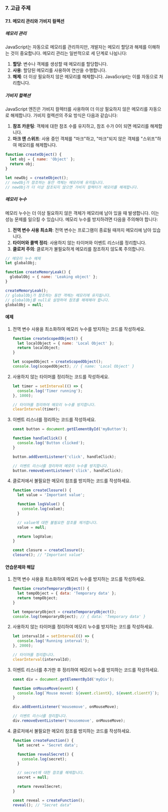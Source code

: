 ### 7. 고급 주제

#### 7.1. 메모리 관리와 가비지 컬렉션

##### 메모리 관리

JavaScript는 자동으로 메모리를 관리하지만, 개발자는 메모리 할당과 해제를 이해하는 것이 중요합니다. 메모리 관리는 일반적으로 세 단계로 나뉩니다:

1. **할당**: 변수나 객체를 생성할 때 메모리를 할당합니다.
2. **사용**: 할당된 메모리를 사용하여 연산을 수행합니다.
3. **해제**: 더 이상 필요하지 않은 메모리를 해제합니다. JavaScript는 이를 자동으로 처리합니다.

##### 가비지 컬렉션

JavaScript 엔진은 가비지 컬렉터를 사용하여 더 이상 필요하지 않은 메모리를 자동으로 해제합니다. 가비지 컬렉션의 주요 방식은 다음과 같습니다:

1. **참조 카운팅**: 객체에 대한 참조 수를 유지하고, 참조 수가 0이 되면 메모리를 해제합니다.
2. **마크 앤 스위프**: 사용 중인 객체를 "마크"하고, "마크"되지 않은 객체를 "스위프"하여 메모리를 해제합니다.

```javascript
function createObject() {
  let obj = { name: 'Object' };
  return obj;
}

let newObj = createObject();
// newObj가 참조하는 동안 객체는 메모리에 유지됩니다.
// newObj가 더 이상 참조되지 않으면 가비지 컬렉터가 메모리를 해제합니다.
```

##### 메모리 누수

메모리 누수는 더 이상 필요하지 않은 객체가 메모리에 남아 있을 때 발생합니다. 이는 성능 문제를 일으킬 수 있습니다. 메모리 누수를 방지하려면 다음을 주의해야 합니다:

1. **전역 변수 사용 최소화**: 전역 변수는 프로그램이 종료될 때까지 메모리에 남아 있습니다.
2. **타이머와 콜백 정리**: 사용하지 않는 타이머와 이벤트 리스너를 정리합니다.
3. **클로저 주의**: 클로저가 불필요하게 메모리를 참조하지 않도록 주의합니다.

```javascript
// 메모리 누수 예제
let globalObj;

function createMemoryLeak() {
  globalObj = { name: 'Leaking object' };
}

createMemoryLeak();
// globalObj가 참조하는 동안 객체는 메모리에 유지됩니다.
// globalObj를 null로 설정하여 참조를 해제해야 합니다.
globalObj = null;
```

#### 예제

1. 전역 변수 사용을 최소화하여 메모리 누수를 방지하는 코드를 작성하세요.
   ```javascript
   function createScopedObject() {
     let localObject = { name: 'Local Object' };
     return localObject;
   }

   let scopedObject = createScopedObject();
   console.log(scopedObject); // { name: 'Local Object' }
   ```

2. 사용하지 않는 타이머를 정리하는 코드를 작성하세요.
   ```javascript
   let timer = setInterval(() => {
     console.log('Timer running');
   }, 1000);

   // 타이머를 정리하여 메모리 누수를 방지합니다.
   clearInterval(timer);
   ```

3. 이벤트 리스너를 정리하는 코드를 작성하세요.
   ```javascript
   const button = document.getElementById('myButton');

   function handleClick() {
     console.log('Button clicked');
   }

   button.addEventListener('click', handleClick);

   // 이벤트 리스너를 정리하여 메모리 누수를 방지합니다.
   button.removeEventListener('click', handleClick);
   ```

4. 클로저에서 불필요한 메모리 참조를 방지하는 코드를 작성하세요.
   ```javascript
   function createClosure() {
     let value = 'Important value';

     function logValue() {
       console.log(value);
     }

     // value에 대한 불필요한 참조를 제거합니다.
     value = null;

     return logValue;
   }

   const closure = createClosure();
   closure(); // "Important value"
   ```

#### 연습문제와 해답

1. 전역 변수 사용을 최소화하여 메모리 누수를 방지하는 코드를 작성하세요.
   ```javascript
   function createTemporaryObject() {
     let tempObject = { data: 'Temporary data' };
     return tempObject;
   }

   let temporaryObject = createTemporaryObject();
   console.log(temporaryObject); // { data: 'Temporary data' }
   ```

2. 사용하지 않는 타이머를 정리하여 메모리 누수를 방지하는 코드를 작성하세요.
   ```javascript
   let intervalId = setInterval(() => {
     console.log('Running interval');
   }, 2000);

   // 타이머를 정리합니다.
   clearInterval(intervalId);
   ```

3. 이벤트 리스너를 추가한 후 정리하여 메모리 누수를 방지하는 코드를 작성하세요.
   ```javascript
   const div = document.getElementById('myDiv');

   function onMouseMove(event) {
     console.log(`Mouse moved: ${event.clientX}, ${event.clientY}`);
   }

   div.addEventListener('mousemove', onMouseMove);

   // 이벤트 리스너를 정리합니다.
   div.removeEventListener('mousemove', onMouseMove);
   ```

4. 클로저에서 불필요한 메모리 참조를 방지하는 코드를 작성하세요.
   ```javascript
   function createFunction() {
     let secret = 'Secret data';

     function revealSecret() {
       console.log(secret);
     }

     // secret에 대한 참조를 해제합니다.
     secret = null;

     return revealSecret;
   }

   const reveal = createFunction();
   reveal(); // "Secret data"
   ```

